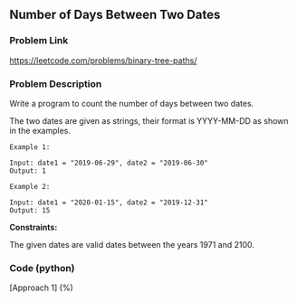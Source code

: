 ## Number of Days Between Two Dates

### Problem Link

https://leetcode.com/problems/binary-tree-paths/

### Problem Description 

Write a program to count the number of days between two dates.

The two dates are given as strings, their format is YYYY-MM-DD as shown in the examples.

```
Example 1:

Input: date1 = "2019-06-29", date2 = "2019-06-30"
Output: 1

```

```
Example 2:

Input: date1 = "2020-01-15", date2 = "2019-12-31"
Output: 15

```

**Constraints:**

The given dates are valid dates between the years 1971 and 2100.

### Code (python)

[Approach 1] (%) 

```c++

```
